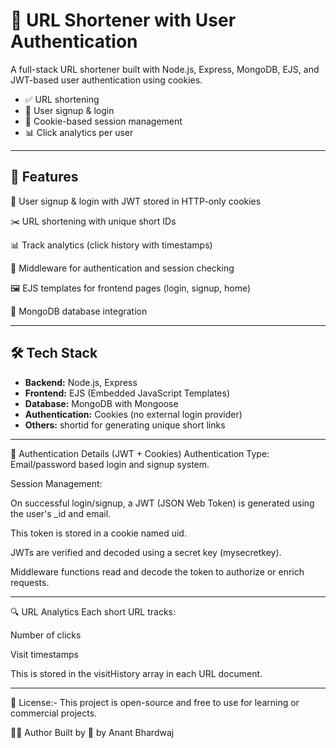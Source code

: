 # 🔗 URL Shortener with User Authentication

A full-stack URL shortener built with Node.js, Express, MongoDB, EJS, and JWT-based user authentication using cookies.
- ✅ URL shortening
- 👤 User signup & login
- 🍪 Cookie-based session management
- 📊 Click analytics per user

---

## 🚀 Features
🔐 User signup & login with JWT stored in HTTP-only cookies

✂️ URL shortening with unique short IDs

📊 Track analytics (click history with timestamps)

🧠 Middleware for authentication and session checking

🖼 EJS templates for frontend pages (login, signup, home)

💾 MongoDB database integration

---

## 🛠️ Tech Stack

- **Backend:** Node.js, Express
- **Frontend:** EJS (Embedded JavaScript Templates)
- **Database:** MongoDB with Mongoose
- **Authentication:** Cookies (no external login provider)
- **Others:** shortid for generating unique short links

---

🔐 Authentication Details (JWT + Cookies)
Authentication Type: Email/password based login and signup system.

Session Management:

On successful login/signup, a JWT (JSON Web Token) is generated using the user's _id and email.

This token is stored in a cookie named uid.

JWTs are verified and decoded using a secret key (mysecretkey).

Middleware functions read and decode the token to authorize or enrich requests.

---

🔍 URL Analytics
Each short URL tracks:

Number of clicks

Visit timestamps

This is stored in the visitHistory array in each URL document.

---

📄 License:-
This project is open-source and free to use for learning or commercial projects.


🙋‍♂️ Author
Built by 💙 by Anant Bhardwaj

